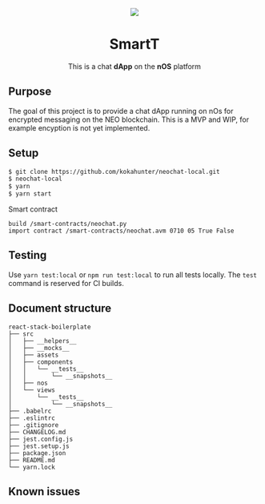 <p align="center">
  <img src="./smartT.png" /> 
</p>

<h1 align="center">SmartT</h1>

<p align="center">
  This is a chat <strong>dApp</strong> on the <strong>nOS</strong> platform
</p>

## Purpose
The goal of this project is to provide a chat dApp running on nOs for encrypted messaging on the NEO blockchain. This is a MVP and WIP, for example encyption is not yet implemented. 


## Setup
```bash
$ git clone https://github.com/kokahunter/neochat-local.git
$ neochat-local
$ yarn
$ yarn start
```

Smart contract
```
build /smart-contracts/neochat.py
import contract /smart-contracts/neochat.avm 0710 05 True False
```

## Testing
Use `yarn test:local` or `npm run test:local` to run all tests locally. The `test` command is reserved for CI builds.

## Document structure
```
react-stack-boilerplate
├── src
│   ├── __helpers__
│   ├── __mocks__
│   ├── assets
│   ├── components
│   │   └── __tests__
│   │       └── __snapshots__
│   ├── nos
│   └── views
│       └── __tests__
│           └── __snapshots__
├── .babelrc
├── .eslintrc
├── .gitignore
├── CHANGELOG.md
├── jest.config.js
├── jest.setup.js
├── package.json
├── README.md
└── yarn.lock
```

## Known issues
